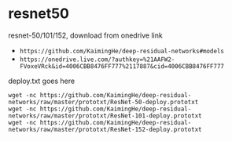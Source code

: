 # resnet50

resnet-50/101/152, download from onedrive link

- `https://github.com/KaimingHe/deep-residual-networks#models`
- `https://onedrive.live.com/?authkey=%21AAFW2-FVoxeVRck&id=4006CBB8476FF777%2117887&cid=4006CBB8476FF777`

deploy.txt goes here

```
wget -nc https://github.com/KaimingHe/deep-residual-networks/raw/master/prototxt/ResNet-50-deploy.prototxt
wget -nc https://github.com/KaimingHe/deep-residual-networks/raw/master/prototxt/ResNet-101-deploy.prototxt
wget -nc https://github.com/KaimingHe/deep-residual-networks/raw/master/prototxt/ResNet-152-deploy.prototxt
```
